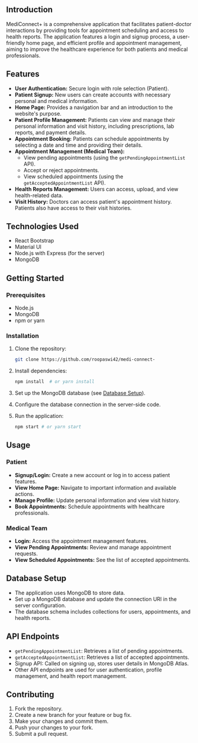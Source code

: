 ## Introduction

MediConnect+ is a comprehensive application that facilitates patient-doctor interactions by providing tools for appointment scheduling and access to health reports. The application features a login and signup process, a user-friendly home page, and efficient profile and appointment management, aiming to improve the healthcare experience for both patients and medical professionals.

## Features

* **User Authentication:** Secure login with role selection (Patient). 
* **Patient Signup:** New users can create accounts with necessary personal and medical information. 
* **Home Page:** Provides a navigation bar and an introduction to the website's purpose. 
* **Patient Profile Management:** Patients can view and manage their personal information and visit history, including prescriptions, lab reports, and payment details. 
* **Appointment Booking:** Patients can schedule appointments by selecting a date and time and providing their details. 
* **Appointment Management (Medical Team):**
    * View pending appointments (using the `getPendingAppointmentList` API). 
    * Accept or reject appointments. 
    * View scheduled appointments (using the `getAcceptedAppointmentList` API). 
* **Health Reports Management:** Users can access, upload, and view health-related data. 
* **Visit History:** Doctors can access patient's appointment history. Patients also have access to their visit histories.

## Technologies Used

* React Bootstrap 
* Material UI 
* Node.js with Express (for the server) 
* MongoDB 

## Getting Started

### Prerequisites

* Node.js
* MongoDB
* npm or yarn

### Installation

1.  Clone the repository:

    ```bash
    git clone https://github.com/roopaswi42/medi-connect-
    ```

2.  Install dependencies:

    ```bash
    npm install  # or yarn install
    ```

3.  Set up the MongoDB database (see [Database Setup](#database-setup)).
4.  Configure the database connection in the server-side code.
5.  Run the application:

    ```bash
    npm start # or yarn start
    ```

## Usage

### Patient

* **Signup/Login:** Create a new account or log in to access patient features. 
* **View Home Page:** Navigate to important information and available actions. 
* **Manage Profile:** Update personal information and view visit history.
* **Book Appointments:** Schedule appointments with healthcare professionals.

### Medical Team

* **Login:** Access the appointment management features. 
* **View Pending Appointments:** Review and manage appointment requests. 
* **View Scheduled Appointments:** See the list of accepted appointments. 

## Database Setup

* The application uses MongoDB to store data. 
* Set up a MongoDB database and update the connection URI in the server configuration.
* The database schema includes collections for users, appointments, and health reports. 

## API Endpoints

* `getPendingAppointmentList`: Retrieves a list of pending appointments. 
* `getAcceptedAppointmentList`: Retrieves a list of accepted appointments.
* Signup API:  Called on signing up, stores user details in MongoDB Atlas. 
* Other API endpoints are used for user authentication, profile management, and health report management. 

## Contributing

1.  Fork the repository.
2.  Create a new branch for your feature or bug fix.
3.  Make your changes and commit them.
4.  Push your changes to your fork.
5.  Submit a pull request.
